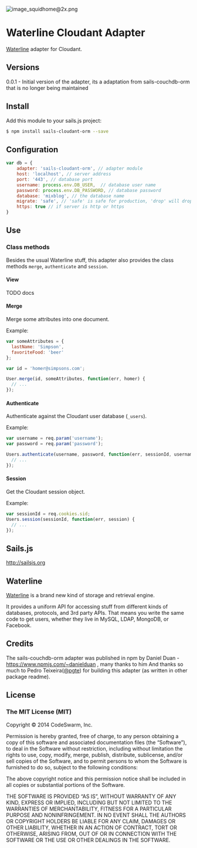![image_squidhome@2x.png](http://i.imgur.com/RIvu9.png)

# Waterline Cloudant Adapter

[Waterline](https://github.com/balderdashy/waterline) adapter for Cloudant.

## Versions

0.0.1 - Initial version of the adapter, its a adaptation from sails-couchdb-orm that is no longer being maintained

## Install

Add this module to your sails.js project:

```bash
$ npm install sails-cloudant-orm --save
```

## Configuration

```javascript
var db = {
    adapter: 'sails-cloudant-orm', // adapter module
    host: 'localhost', // server address
    port: '443', // database port
    username: process.env.DB_USER,	// database user name
    password: process.env.DB_PASSWORD, // database password 
    database: 'mixblog', // the database name
    migrate: 'safe', // 'safe' is safe for production, 'drop' will drop the database every time, 'alter' will add / delete columns
    https: true // if server is http or https
}
```

## Use

### Class methods

Besides the usual Waterline stuff, this adapter also provides the class methods `merge`, `authenticate` and `session`.

#### View

TODO docs

#### Merge

Merge some attributes into one document.

Example:

```javascript
var someAttributes = {
  lastName: 'Simpson',
  favoriteFood: 'beer'
};

var id = 'homer@simpsons.com';

User.merge(id, someAttributes, function(err, homer) {
  // ...
});
```

#### Authenticate

Authenticate against the Cloudant user database (`_users`).

Example:

```javascript
var username = req.param('username');
var password = req.param('password');

Users.authenticate(username, password, function(err, sessionId, username, roles) {
  // ...
});
```


#### Session

Get the Cloudant session object.

Example:

```javascript
var sessionId = req.cookies.sid;
Users.session(sessionId, function(err, session) {
  // ...
});
```

## Sails.js

http://sailsjs.org

## Waterline

[Waterline](https://github.com/balderdashy/waterline) is a brand new kind of storage and retrieval engine.

It provides a uniform API for accessing stuff from different kinds of databases, protocols, and 3rd party APIs. That means you write the same code to get users, whether they live in MySQL, LDAP, MongoDB, or Facebook.


## Credits

The sails-couchdb-orm adapter was published in npm by Daniel Duan - https://www.npmjs.com/~danielduan , many thanks to him
And thanks so much to Pedro Teixeira([@pgte](https://twitter.com/pgte)) for building this adapter (as written in other package readme).

## License

### The MIT License (MIT)

Copyright © 2014 CodeSwarm, Inc. 

Permission is hereby granted, free of charge, to any person obtaining a copy of this software and associated documentation files (the “Software”), to deal in the Software without restriction, including without limitation the rights to use, copy, modify, merge, publish, distribute, sublicense, and/or sell copies of the Software, and to permit persons to whom the Software is furnished to do so, subject to the following conditions:

The above copyright notice and this permission notice shall be included in all copies or substantial portions of the Software.

THE SOFTWARE IS PROVIDED “AS IS”, WITHOUT WARRANTY OF ANY KIND, EXPRESS OR IMPLIED, INCLUDING BUT NOT LIMITED TO THE WARRANTIES OF MERCHANTABILITY, FITNESS FOR A PARTICULAR PURPOSE AND NONINFRINGEMENT. IN NO EVENT SHALL THE AUTHORS OR COPYRIGHT HOLDERS BE LIABLE FOR ANY CLAIM, DAMAGES OR OTHER LIABILITY, WHETHER IN AN ACTION OF CONTRACT, TORT OR OTHERWISE, ARISING FROM, OUT OF OR IN CONNECTION WITH THE SOFTWARE OR THE USE OR OTHER DEALINGS IN THE SOFTWARE.


